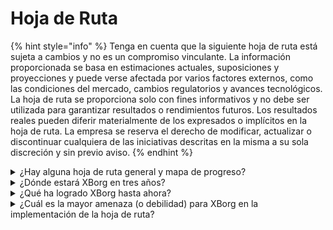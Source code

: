 # Hoja de Ruta

{% hint style="info" %}
Tenga en cuenta que la siguiente hoja de ruta está sujeta a cambios y no es un compromiso vinculante. La información proporcionada se basa en estimaciones actuales, suposiciones y proyecciones y puede verse afectada por varios factores externos, como las condiciones del mercado, cambios regulatorios y avances tecnológicos. La hoja de ruta se proporciona solo con fines informativos y no debe ser utilizada para garantizar resultados o rendimientos futuros. Los resultados reales pueden diferir materialmente de los expresados o implícitos en la hoja de ruta. La empresa se reserva el derecho de modificar, actualizar o discontinuar cualquiera de las iniciativas descritas en la misma a su sola discreción y sin previo aviso.
{% endhint %}

<details>

<summary>¿Hay alguna hoja de ruta general y mapa de progreso?</summary>

La hoja de ruta general se puede encontrar en nuestro último [**deck**](https://docsend.com/view/5dwn74pn6izud3vb) y en nuestro [**sitio web**](https://www.xborg.com/).

</details>

<details>

<summary>¿Dónde estará XBorg en tres años?</summary>

Nuestra visión para los próximos tres años es transformar XBorg en un protocolo completamente descentralizado con una plétora de aplicaciones para usuarios, mientras nos establecemos simultáneamente como la red de credenciales de juegos preeminente. A través de programas de subvenciones y apoyo activo a iniciativas de jugadores, aspiramos a empoderar a innumerables gamers y facilitar el surgimiento de entidades de juegos propiedad de los jugadores, incluyendo equipos de esports y estudios. Con un compromiso con la innovación y el progreso continuos, anticipamos que XBorg emergerá como el ecosistema de juegos dominante en la esfera Web3 y más allá, allanando el camino para futuras incursiones en otros sectores de entretenimiento e iniciativas de empoderamiento comunitario.\
\
Descargo de responsabilidad: Aunque creemos que es alcanzable, las declaraciones hechas en este documento sobre la visión de XBorg para los próximos tres años son prospectivas y se basan en suposiciones, expectativas y proyecciones sobre las industrias de juegos y blockchain. Estas declaraciones involucran riesgos e incertidumbres, y los resultados reales pueden diferir materialmente de los descritos en estas declaraciones. XBorg no garantiza ni promete ningún resultado o resultado específico. Cualquier inversión en XBorg o sus productos y servicios implica riesgo y puede resultar en la pérdida total o parcial de la inversión. XBorg no es responsable de ningún daño o pérdida incurridos como resultado de cualquier decisión de inversión tomada en base a la información de este documento. Finalmente, nada en este documento debe interpretarse como asesoramiento legal, financiero o de inversión.

</details>

<details>

<summary>¿Qué ha logrado XBorg hasta ahora?</summary>

* Construido MVP de la red de credenciales de juegos con **10,000** usuarios
* Primer caso de uso de aplicación, el lanzador vinculado al alma con **seis ofertas** en etapa inicial
* La comunidad de juegos más competitiva en Web3
* Asociaciones con las principales marcas en Web3 y Web2 (Team BDS, Brave, YGG, Polygon Gaming)
* El mayor organizador de torneos en Web3, con 125 torneos organizados en 2022 y la liga Web3 más grande organizada en 2023 (XCS)
* Ronda de financiación estratégica
* Acuñación de Prometheus

</details>

<details>

<summary>¿Cuál es la mayor amenaza (o debilidad) para XBorg en la implementación de la hoja de ruta?</summary>

**Riesgos regulatorios**

Como todo proyecto Web3, el panorama regulatorio que rodea a los activos digitales puede impedir la ejecución de ciertos elementos de la hoja de ruta. Si ciertos NFT o tokens se consideran valores bajo ciertas jurisdicciones, esto perjudicaría a nuestro ecosistema o podría afectar las utilidades del token XBG.

**Gobernanza de datos**

Además, la utilización por parte de XBorg de APIs de terceros provenientes de entidades reputadas como Steam y Faceit conlleva posibles problemas de gobernanza de datos, ya que la discontinuación de dichas colaboraciones resultaría inevitablemente en una calidad de datos disminuida.

**Atracción de la red de credenciales**

El riesgo de adopción para cualquier protocolo no puede ser subestimado, ya que representa un posible obstáculo para su éxito. Por lo tanto, un plan de crecimiento inicial robusto es esencial. En línea con esto, hemos identificado la aplicación de compromiso de fans y asociaciones estratégicas con equipos de esports como los medios más efectivos para alcanzar la masa crítica del protocolo XBorg.

\\

</details>